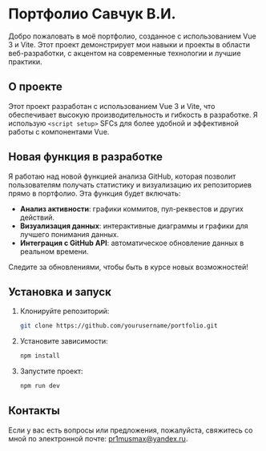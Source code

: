 # Портфолио Савчук В.И.

Добро пожаловать в моё портфолио, созданное с использованием Vue 3 и Vite. Этот проект демонстрирует мои навыки и проекты в области веб-разработки, с акцентом на современные технологии и лучшие практики.

## О проекте

Этот проект разработан с использованием Vue 3 и Vite, что обеспечивает высокую производительность и гибкость в разработке. Я использую `<script setup>` SFCs для более удобной и эффективной работы с компонентами Vue.

## Новая функция в разработке

Я работаю над новой функцией анализа GitHub, которая позволит пользователям получать статистику и визуализацию их репозиториев прямо в портфолио. Эта функция будет включать:

- **Анализ активности**: графики коммитов, пул-реквестов и других действий.
- **Визуализация данных**: интерактивные диаграммы и графики для лучшего понимания данных.
- **Интеграция с GitHub API**: автоматическое обновление данных в реальном времени.

Следите за обновлениями, чтобы быть в курсе новых возможностей!

## Установка и запуск

1. Клонируйте репозиторий:
   ```bash
   git clone https://github.com/yourusername/portfolio.git
   ```
2. Установите зависимости:
   ```bash
   npm install
   ```
3. Запустите проект:
   ```bash
   npm run dev
   ```

## Контакты

Если у вас есть вопросы или предложения, пожалуйста, свяжитесь со мной по электронной почте: [pr1musmax@yandex.ru](mailto:pr1musmax@yandex.ru).
